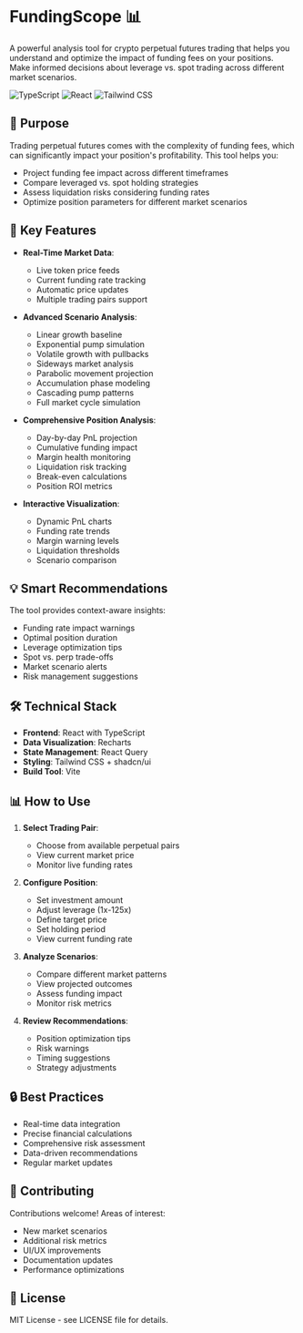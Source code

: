 # FundingScope 📊

A powerful analysis tool for crypto perpetual futures trading that helps you understand and optimize the impact of funding fees on your positions. Make informed decisions about leverage vs. spot trading across different market scenarios.

![TypeScript](https://img.shields.io/badge/TypeScript-007ACC?style=for-the-badge&logo=typescript&logoColor=white)
![React](https://img.shields.io/badge/React-20232A?style=for-the-badge&logo=react&logoColor=61DAFB)
![Tailwind CSS](https://img.shields.io/badge/Tailwind_CSS-38B2AC?style=for-the-badge&logo=tailwind-css&logoColor=white)

## 🎯 Purpose

Trading perpetual futures comes with the complexity of funding fees, which can significantly impact your position's profitability. This tool helps you:

- Project funding fee impact across different timeframes
- Compare leveraged vs. spot holding strategies
- Assess liquidation risks considering funding rates
- Optimize position parameters for different market scenarios

## 🚀 Key Features

- **Real-Time Market Data**:
  - Live token price feeds
  - Current funding rate tracking
  - Automatic price updates
  - Multiple trading pairs support

- **Advanced Scenario Analysis**:
  - Linear growth baseline
  - Exponential pump simulation
  - Volatile growth with pullbacks
  - Sideways market analysis
  - Parabolic movement projection
  - Accumulation phase modeling
  - Cascading pump patterns
  - Full market cycle simulation

- **Comprehensive Position Analysis**:
  - Day-by-day PnL projection
  - Cumulative funding impact
  - Margin health monitoring
  - Liquidation risk tracking
  - Break-even calculations
  - Position ROI metrics

- **Interactive Visualization**:
  - Dynamic PnL charts
  - Funding rate trends
  - Margin warning levels
  - Liquidation thresholds
  - Scenario comparison

## 💡 Smart Recommendations

The tool provides context-aware insights:
- Funding rate impact warnings
- Optimal position duration
- Leverage optimization tips
- Spot vs. perp trade-offs
- Market scenario alerts
- Risk management suggestions

## 🛠️ Technical Stack

- **Frontend**: React with TypeScript
- **Data Visualization**: Recharts
- **State Management**: React Query
- **Styling**: Tailwind CSS + shadcn/ui
- **Build Tool**: Vite

## 📊 How to Use

1. **Select Trading Pair**:
   - Choose from available perpetual pairs
   - View current market price
   - Monitor live funding rates

2. **Configure Position**:
   - Set investment amount
   - Adjust leverage (1x-125x)
   - Define target price
   - Set holding period
   - View current funding rate

3. **Analyze Scenarios**:
   - Compare different market patterns
   - View projected outcomes
   - Assess funding impact
   - Monitor risk metrics

4. **Review Recommendations**:
   - Position optimization tips
   - Risk warnings
   - Timing suggestions
   - Strategy adjustments

## 🔒 Best Practices

- Real-time data integration
- Precise financial calculations
- Comprehensive risk assessment
- Data-driven recommendations
- Regular market updates

## 🤝 Contributing

Contributions welcome! Areas of interest:
- New market scenarios
- Additional risk metrics
- UI/UX improvements
- Documentation updates
- Performance optimizations

## 📝 License

MIT License - see LICENSE file for details.

